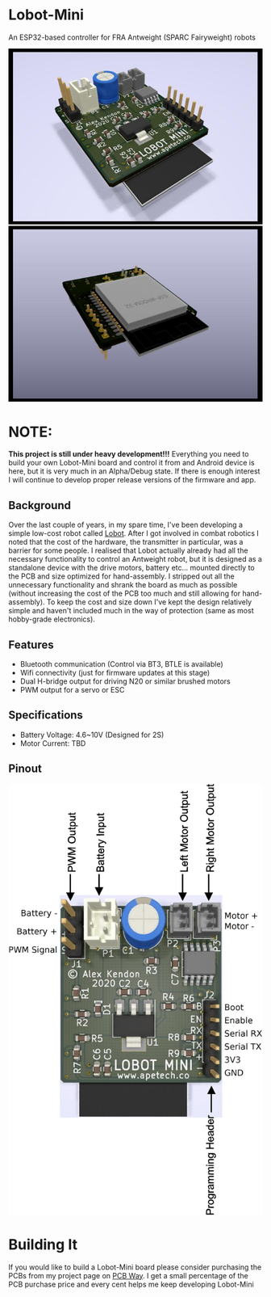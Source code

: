# Lobot-Mini
An ESP32-based controller for FRA Antweight (SPARC Fairyweight) robots

![](ESPAnt.jpg)
![](ESPAnt_Underside.jpg)

# NOTE:
**This project is still under heavy development!!!** Everything you need to build your own Lobot-Mini board and control it from and Android device is here, but it is very much in an Alpha/Debug state. If there is enough interest I will continue to develop proper release versions of the firmware and app.

## Background
Over the last couple of years, in my spare time, I've been developing a simple low-cost robot called [Lobot](https://github.com/Apetech-NZ/Lobot). After I got involved in combat robotics I noted that the cost of the hardware, the transmitter in particular, was a barrier for some people. I realised that Lobot actually already had all the necessary functionality to control an Antweight robot, but it is designed as a standalone device with the drive motors, battery etc... mounted directly to the PCB and size optimized for hand-assembly. I stripped out all the unnecessary functionality and shrank the board as much as possible (without increasing the cost of the PCB too much and still allowing for hand-assembly). To keep the cost and size down I've kept the design relatively simple and haven't included much in the way of protection (same as most hobby-grade electronics).

## Features
- Bluetooth communication (Control via BT3, BTLE is available)
- Wifi connectivity (just for firmware updates at this stage)
- Dual H-bridge output for driving N20 or similar brushed motors
- PWM output for a servo or ESC

## Specifications
- Battery Voltage: 4.6~10V (Designed for 2S)
- Motor Current: TBD

## Pinout
![](ESPAnt_Pinout.png)

# Building It
If you would like to build a Lobot-Mini board please consider purchasing the PCBs from my project page on [PCB Way](https://www.pcbway.com/project/shareproject/Lobot_Mini.html). I get a small percentage of the PCB purchase price and every cent helps me keep developing Lobot-Mini
